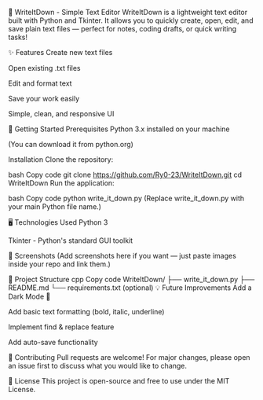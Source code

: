 📝 WriteItDown - Simple Text Editor
WriteItDown is a lightweight text editor built with Python and Tkinter.
It allows you to quickly create, open, edit, and save plain text files — perfect for notes, coding drafts, or quick writing tasks!

✨ Features
Create new text files

Open existing .txt files

Edit and format text

Save your work easily

Simple, clean, and responsive UI

🚀 Getting Started
Prerequisites
Python 3.x installed on your machine

(You can download it from python.org)

Installation
Clone the repository:

bash
Copy code
git clone https://github.com/Ry0-23/WriteItDown.git
cd WriteItDown
Run the application:

bash
Copy code
python write_it_down.py
(Replace write_it_down.py with your main Python file name.)

🖥️ Technologies Used
Python 3

Tkinter - Python's standard GUI toolkit

📸 Screenshots
(Add screenshots here if you want — just paste images inside your repo and link them.)

📂 Project Structure
cpp
Copy code
WriteItDown/
├── write_it_down.py
├── README.md
└── requirements.txt (optional)
💡 Future Improvements
Add a Dark Mode 🌙

Add basic text formatting (bold, italic, underline)

Implement find & replace feature

Add auto-save functionality

🤝 Contributing
Pull requests are welcome!
For major changes, please open an issue first to discuss what you would like to change.

📜 License
This project is open-source and free to use under the MIT License.

